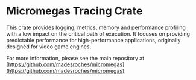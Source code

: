 # Micromegas Tracing Crate

This crate provides logging, metrics, memory and performance profiling with a low impact on the critical path of execution. It focuses on providing predictable performance for high-performance applications, originally designed for video game engines.

For more information, please see the main repository at [https://github.com/madesroches/micromegas](https://github.com/madesroches/micromegas).
